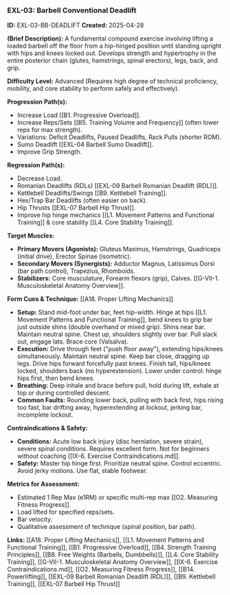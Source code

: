 ### **EXL-03: Barbell Conventional Deadlift**

**ID:** EXL-03-BB-DEADLIFT **Created:** 2025-04-28

**(Brief Description):** A fundamental compound exercise involving lifting a loaded barbell off the floor from a hip-hinged position until standing upright with hips and knees locked out. Develops strength and hypertrophy in the entire posterior chain (glutes, hamstrings, spinal erectors), legs, back, and grip.

**Difficulty Level:** Advanced (Requires high degree of technical proficiency, mobility, and core stability to perform safely and effectively).

**Progression Path(s):**

- Increase Load [[B1. Progressive Overload]].
- Increase Reps/Sets [[B5. Training Volume and Frequency]] (often lower reps for max strength).
- Variations: Deficit Deadlifts, Paused Deadlifts, Rack Pulls (shorter ROM).
- Sumo Deadlift [[EXL-04 Barbell Sumo Deadlift]].
- Improve Grip Strength.

**Regression Path(s):**

- Decrease Load.
- Romanian Deadlifts (RDLs) [[EXL-09 Barbell Romanian Deadlift (RDL)]].
- Kettlebell Deadlifts/Swings [[B9. Kettlebell Training]].
- Hex/Trap Bar Deadlifts (often easier on back).
- Hip Thrusts [[EXL-07 Barbell Hip Thrust]].
- Improve hip hinge mechanics [[L1. Movement Patterns and Functional Training]] & core stability [[L4. Core Stability Training]].

**Target Muscles:**

- **Primary Movers (Agonists):** Gluteus Maximus, Hamstrings, Quadriceps (initial drive), Erector Spinae (isometric).
- **Secondary Movers (Synergists):** Adductor Magnus, Latissimus Dorsi (bar path control), Trapezius, Rhomboids.
- **Stabilizers:** Core musculature, Forearm flexors (grip), Calves. [[G-VII-1. Musculoskeletal Anatomy Overview]].

**Form Cues & Technique:** [[A18. Proper Lifting Mechanics]]

- **Setup:** Stand mid-foot under bar, feet hip-width. Hinge at hips [[L1. Movement Patterns and Functional Training]], bend knees to grip bar just outside shins (double overhand or mixed grip). Shins near bar. Maintain neutral spine. Chest up, shoulders slightly over bar. Pull slack out, engage lats. Brace core (Valsalva).
- **Execution:** Drive through feet ("push floor away"), extending hips/knees simultaneously. Maintain neutral spine. Keep bar close, dragging up legs. Drive hips forward forcefully past knees. Finish tall, hips/knees locked, shoulders back (no hyperextension). Lower under control: hinge hips first, then bend knees.
- **Breathing:** Deep inhale and brace before pull, hold during lift, exhale at top or during controlled descent.
- **Common Faults:** Rounding lower back, pulling with back first, hips rising too fast, bar drifting away, hyperextending at lockout, jerking bar, incomplete lockout.

**Contraindications & Safety:**

- **Conditions:** Acute low back injury (disc herniation, severe strain), severe spinal conditions. Requires excellent form. Not for beginners without coaching [[IX-6. Exercise Contraindications.md]].
- **Safety:** Master hip hinge first. Prioritize neutral spine. Control eccentric. Avoid jerky motions. Use flat, stable footwear.

**Metrics for Assessment:**

- Estimated 1 Rep Max (e1RM) or specific multi-rep max [[O2. Measuring Fitness Progress]].
- Load lifted for specified reps/sets.
- Bar velocity.
- Qualitative assessment of technique (spinal position, bar path).

**Links:** [[A18. Proper Lifting Mechanics]], [[L1. Movement Patterns and Functional Training]], [[B1. Progressive Overload]], [[B4. Strength Training Principles]], [[B8. Free Weights (Barbells, Dumbbells)]], [[L4. Core Stability Training]], [[G-VII-1. Musculoskeletal Anatomy Overview]], [[IX-6. Exercise Contraindications.md]], [[O2. Measuring Fitness Progress]], [[B14. Powerlifting]], [[EXL-09 Barbell Romanian Deadlift (RDL)]], [[B9. Kettlebell Training]], [[EXL-07 Barbell Hip Thrust]]